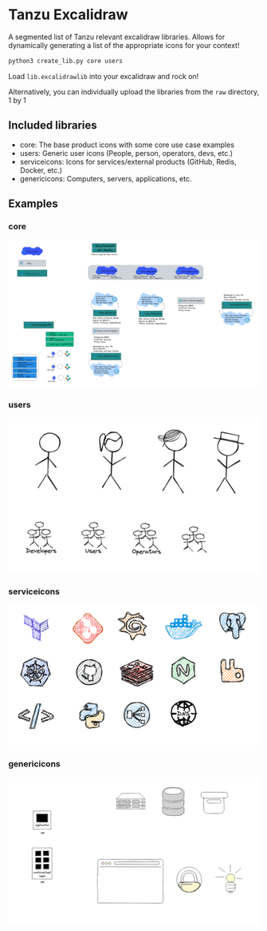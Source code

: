 # Tanzu Excalidraw

A segmented list of Tanzu relevant excalidraw libraries. Allows for dynamically generating a list of the appropriate icons for your context!

```bash
python3 create_lib.py core users
```

Load `lib.excalidrawlib` into your excalidraw and rock on!

Alternatively, you can individually upload the libraries from the `raw` directory, 1 by 1

## Included libraries
- core: The base product icons with some core use case examples
- users: Generic user icons (People, person, operators, devs, etc.)
- serviceicons: Icons for services/external products (GitHub, Redis, Docker, etc.)
- genericicons: Computers, servers, applications, etc.

## Examples
### core
![core](./demo_images/core.png)
### users
![users](./demo_images/users.png)
### serviceicons
![serviceicons](./demo_images/serviceicons.png)
### genericicons
![genericicons](./demo_images/genericicons.png)